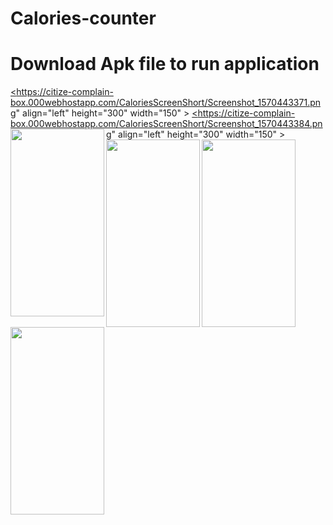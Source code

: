 # Calories-counter
# Download Apk file to run application

<a href="url"><https://citize-complain-box.000webhostapp.com/CaloriesScreenShort/Screenshot_1570443371.png" align="left" height="300" width="150" ></a>
<a href="url"><https://citize-complain-box.000webhostapp.com/CaloriesScreenShort/Screenshot_1570443384.png" align="left" height="300" width="150" ></a>
<a href="url"><img src="https://citize-complain-box.000webhostapp.com/CaloriesScreenShort/Screenshot_1570443392.png" align="left" height="300" width="150" ></a>
<a href="url"><img src="https://citize-complain-box.000webhostapp.com/CaloriesScreenShort/Screenshot_1570443420.png" align="left" height="300" width="150" ></a>
<a href="url"><img src="https://citize-complain-box.000webhostapp.com/CaloriesScreenShort/Screenshot_1570443452.png" align="left" height="300" width="150" ></a>
<a href="url"><img src="https://citize-complain-box.000webhostapp.com/CaloriesScreenShort/Screenshot_1570443462.png" align="left" height="300" width="150" ></a>
